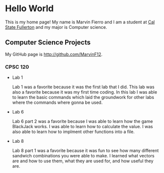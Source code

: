 # Hello World

This is my home page! My name is Marvin Fierro and I am a student at [Cal State Fullerton](http://www.fullerton.edu/) and my major is Computer science.

## Computer Science Projects

My GitHub page is http://github.com/MarvinF12.

### CPSC 120

* Lab 1

    Lab 1 was a favorite because it was the first lab that I did. This lab was also a favorite because it was my first time coding. In this lab I was able to learn the basic commands which laid the groundwork for other labs where the commands where gonna be used.


* Lab 6

    Lab 6 part 2 was a favorite because I was able to learn how the game BlackJack works. I was able to learn how to calculate the value. I was also able to learn how to implment other functions into a file.



* Lab 8

    Lab 8 part 1 was a favorite because it was fun to see how many different sandwich combinations you were able to make. I learned what vectors are and how to use them, what they are used for, and how useful they are.